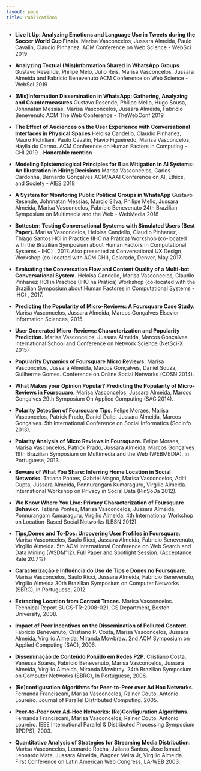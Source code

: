 ```yaml
---
layout: page
title: Publications
---
```




* **Live It Up: Analyzing Emotions and Language Use in Tweets during the Soccer World Cup Finals**.
  Marisa Vasconcelos, Jussara Almeida, Paulo Cavalin, Claudio Pinhanez.
  ACM Conference on Web Science - WebSci 2019

* **Analyzing Textual (Mis)Information Shared in WhatsApp Groups**
    Gustavo Resende, Philipe Melo, Julio Reis, Marisa Vasconcelos, Jussara Almeida and Fabricio Benevenuto
    ACM Conference on Web Science - WebSci 2019

* **(Mis)Information Dissemination in WhatsApp: Gathering, Analyzing and Countermeasures**
  Gustavo Resende, Philipe Mello, Hugo Sousa, Johnnatan Messias, Marisa Vasconcelos, Jussara Almeida, Fabrício Benevenuto
  ACM The Web Conference - TheWebConf 2019

* **The Effect of Audiences on the User Experience with Conversational Interfaces in Physical Spaces**
  Heloisa Candello, Claudio Pinhanez, Mauro Pichiliani, Paulo Cavalin, Flavio Figueiredo, Marisa Vasconcelos, Haylla do Carmo.
  ACM Conference on Human Factors in Computing - CHI 2019 - **Honorable mention**

* **Modeling Epistemological Principles for Bias Mitigation in AI Systems: An Illustration in Hiring Decisions**
  Marisa Vasconcelos, Carlos Cardonha, Bernardo Gonçalves
  ACM/AAAI Conference on AI, Ethics, and Society - AIES 2018

* **A System for Monitoring Public Political Groups in WhatsApp**
  Gustavo Resende, Johnnatan Messias, Marcio Silva, Philipe Mello, Jussara Almeida, Marisa Vasconcelos, Fabrício Benevenuto
  24th Brazilian Symposium on Multimedia and the Web - WebMedia 2018

* **Bottester: Testing Conversational Systems with Simulated Users (Best Paper).**
  Marisa Vasconcelos, Heloisa Candello, Claudio Pinhanez, Thiago Santos
  HCI in Practice (IHC na Prática) Workshop
  (co-located with the Brazilian Symposium about Human Factors in Computational Systems  - IHC) , 2017.
  Also presented at Conversational UX Design Workshop (co-located with ACM CHI), Colorado, Denver, May 2017
* **Evaluating the Conversation Flow and Content Quality of a Multi-bot Conversational System.**
  Heloisa Candello, Marisa Vasconcelos, Claudio Pinhanez
  HCI in Practice (IHC na Prática) Workshop
  (co-located with the Brazilian Symposium about Human Factores in Computational Systems  - IHC) , 2017.

* **Predicting the Popularity of Micro-Reviews: A Foursquare Case Study.**
  Marisa Vasconcelos, Jussara Almeida, Marcos Gonçalves
  Elsevier Information Sciences, 2015.

* **User Generated Micro-Reviews: Characterization and Popularity Prediction.**
  Marisa Vasconcelos, Jussara Almeida, Marcos Gonçalves
  International School and Conference on Network Science (NetSci-X 2015)

* **Popularity Dynamics of Foursquare Micro Reviews.**
  Marisa Vasconcelos, Jussara Almeida, Marcos Gonçalves, Daniel Souza, Guilherme Gomes.
  Conference on Online Social Networks (COSN 2014).

* **What Makes your Opinion Popular? Predicting the Popularity of Micro-Reviews in Foursquare.**
  Marisa Vasconcelos, Jussara Almeida, Marcos Gonçalves
  29th Symposium On Applied Computing (SAC 2014).

* **Polarity Detection of Foursquare Tips.**
  Felipe Moraes, Marisa Vasconcelos, Patrick Prado, Daniel Dalip, Jussara Almeida, Marcos Gonçalves.
  5th International Conference on Social Informatics (SocInfo 2013).
* **Polarity Analysis of Micro Reviews in Foursquare.**
  Felipe Moraes, Marisa Vasconcelos, Patrick Prado, Jussara Almeida, Marcos Gonçalves
  19th Brazilian Symposium on Multimedia and the Web (WEBMEDIA), in Portuguese, 2013.

* **Beware of What You Share: Inferring Home Location in Social Networks.**
  Tatiana Pontes, Gabriel Magno, Marisa Vasconcelos, Aditi Gupta, Jussara Almeida, Ponnurangam Kumaraguru, Virgilio Almeida.
  International Workshop on Privacy in Social Data (PinSoDa 2012).

* **We Know Where You Live: Privacy Characterization of Foursquare Behavior.**
  Tatiana Pontes, Marisa Vasconcelos, Jussara Almeida, Ponnurangam Kumaraguru, Virgilio Almeida.
  4th International Workshop on Location-Based Social Networks (LBSN 2012).

* **Tips,Dones and To-Dos: Uncovering User Profiles in Foursquare.**
  Marisa Vasconcelos, Saulo Ricci, Jussara Almeida, Fabricio Benevenuto, Virgilio Almeida.
  5th ACM International Conference on Web Search and Data Mining (WSDM'12). Full Paper and Spotlight Session. (Acceptance Rate 20.7%)

* **Caracterização e Influência do Uso de Tips e Dones no Foursquare.**
  Marisa Vasconcelos, Saulo Ricci, Jussara Almeida, Fabricio Benevenuto, Virgilio Almeida
  30th Brazilian Symposium on Computer Networks (SBRC), in Portuguese, 2012.

* **Extracting Location from Contact Traces.**
  Marisa Vasconcelos.
  Technical Report BUCS-TR-2008-021, CS Department, Boston University, 2008.

* **Impact of Peer Incentives on the Dissemination of Polluted Content.**
  Fabricio Benevenuto, Cristiano P. Costa, Marisa Vasconcelos, Jussara Almeida, Virgilio Almeida, Miranda Mowbraw.
  2nd ACM Symposium on Applied Computing (SAC), 2006.

* **Disseminação de Conteúdo Poluído em Redes P2P.**
  Cristiano Costa, Vanessa Soares, Fabricio Benevenuto, Marisa Vasconcelos, Jussara Almeida, Virgilio Almeida, Miranda Mowbray.
  24th Brazilian Symposium on Computer Networks (SBRC), In Portuguese, 2006.

* **(Re)configuration Algorithms for Peer-to-Peer over Ad Hoc Networks.**
  Fernanda Franciscani, Marisa Vasconcelos, Rainer Couto, Antonio Loureiro.
  Journal of Parallel Distributed Computing. 2005.

* **Peer-to-Peer over Ad-Hoc Networks: (Re)Configuration Algorithms.**
  Fernanda Franciscani, Marisa Vasconcelos, Rainer Couto, Antonio Loureiro.
  IEEE International Parallel & Distributed Processing Symposium (IPDPS), 2003.

* **Quantitative Analysis of Strategies for Streaming Media Distribution.**
  Marisa Vasconcelos, Leonardo Rocha, Juliano Santos, Jose Ismael, Leonardo Mata, Jussara Almeida, Wagner Meira Jr, Virgilio Almeida.  
  First Conference on Latin American Web Congress, LA-WEB 2003.
